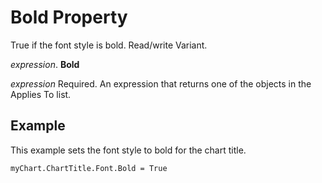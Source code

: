
# Bold Property

True if the font style is bold. Read/write Variant.

 _expression_. **Bold**

 _expression_ Required. An expression that returns one of the objects in the Applies To list.


## Example

This example sets the font style to bold for the chart title.


```
myChart.ChartTitle.Font.Bold = True
```

